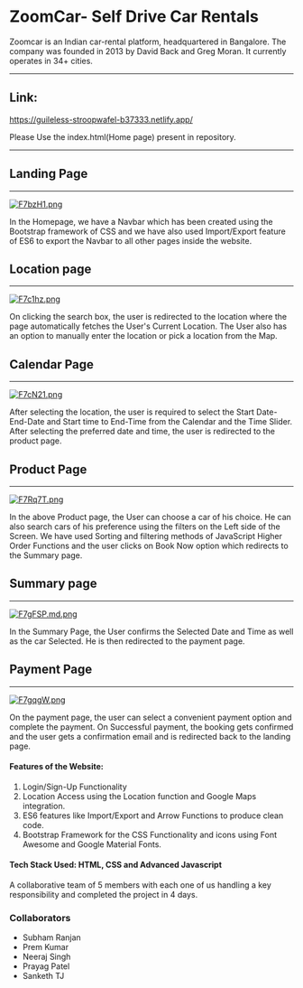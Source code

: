 # ZoomCar- Self Drive Car Rentals
Zoomcar is an Indian car-rental platform, headquartered in Bangalore. The company was founded in 2013 by David Back and Greg Moran. It currently operates in 34+ cities.

__________________________________________________________________________

## Link:
https://guileless-stroopwafel-b37333.netlify.app/

Please Use the index.html(Home page) present in repository.

************************************************************************

## Landing Page
_________________________________________________________________________

[![F7bzH1.png](https://i.im.ge/2022/07/23/F7bzH1.png)](https://im.ge/i/F7bzH1)

In the Homepage, we have a Navbar which has been created using the Bootstrap framework of CSS and we have also used Import/Export feature of ES6 to export the Navbar to all other pages inside the website. 

## Location page
__________________________________________________________________________


[![F7c1hz.png](https://i.im.ge/2022/07/23/F7c1hz.png)](https://im.ge/i/F7c1hz)



On clicking the search box, the user is redirected to the location where the page automatically fetches the User's Current Location. The User also has an option to manually enter the location or pick a location from the Map.

## Calendar Page 
_________________________________________________________________________

[![F7cN21.png](https://i.im.ge/2022/07/23/F7cN21.png)](https://im.ge/i/F7cN21)

After selecting the location, the user is required to select the Start Date-End-Date and Start time to End-Time from the Calendar and the Time Slider. After selecting the preferred date and time, the user is redirected to the product page.

## Product Page
__________________________________________________________________________

[![F7Rq7T.png](https://i.im.ge/2022/07/24/F7Rq7T.png)](https://im.ge/i/F7Rq7T)

In the above Product page, the User can choose a car of his choice. He can also search cars of his preference using the filters on the Left side of the Screen. We have used Sorting and filtering methods of JavaScript Higher Order Functions and the user clicks on Book Now option which redirects to the Summary page.

## Summary page
__________________________________________________________________________


[![F7gFSP.md.png](https://i.im.ge/2022/07/24/F7gFSP.md.png)](https://im.ge/i/F7gFSP)

In the Summary Page, the User confirms the Selected Date and Time as well as the car Selected. He is then redirected to the payment page.

## Payment Page

__________________________________________________________________________

[![F7gqgW.png](https://i.im.ge/2022/07/24/F7gqgW.png)](https://im.ge/i/F7gqgW)

On the payment page, the user can select a convenient payment option and complete the payment. On Successful payment, the booking gets confirmed and the user gets a confirmation email and is redirected back to the landing page.

#### Features of the Website:
1. Login/Sign-Up Functionality
2. Location Access using the Location function and Google Maps integration.
3. ES6 features like Import/Export and Arrow Functions to produce clean code.
4. Bootstrap Framework for the CSS Functionality and icons using Font Awesome and Google Material Fonts.


#### Tech Stack Used: HTML, CSS and Advanced Javascript

A collaborative team of 5 members with each one of us handling a key responsibility and completed the project in 4 days.

### Collaborators

+ Subham Ranjan
+ Prem Kumar
+ Neeraj Singh 
+ Prayag Patel
+ Sanketh TJ





